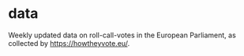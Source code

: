 # data
Weekly updated data on roll-call-votes in the European Parliament, as collected by https://howtheyvote.eu/. 

